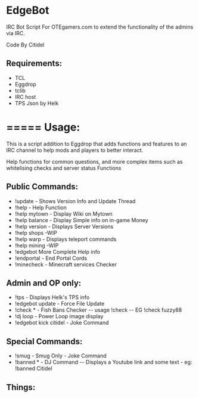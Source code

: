 EdgeBot
=======
IRC Bot Script For OTEgamers.com to extend the functionality of the admins via IRC.

Code By Citidel

Requirements:
-------------------------

 * TCL
 * Eggdrop
 * tclib
 * IRC host
 * TPS Json by Helk

=====
Usage:
=====

This is a script addition to Eggdrop that adds functions and features to an IRC channel to help mods and players to better interact. 

Help functions for common questions, and more complex items such as whitelising checks and server status
Functions

Public Commands:
------------------------

 * !update - Shows Version Info and Update Thread
 * !help - Help Function
 * !help mytown - Display Wiki on Mytown
 * !help balance - Display Simple info on in-game Money
 * !help version - Displays Server Versions
 * !help shops -WIP
 * !help warp - Displays teleport commands
 * !help mining -WIP
 * !edgebot More Complete Help info
 * !endportal - End Portal Cords
 * !minecheck - Minecraft services Checker

Admin and OP only:
------------------------

  * !tps - Displays Helk's TPS info
  * !edgebot update -  Force File Update
  * !check * - Fish Bans Checker -- usage !check <username> -- EG !check fuzzy88
  * !dj loop - Power Loop image display
  * !edgebot kick citidel - Joke Command

Special Commands:
------------------------

  * !smug  - Smug Only - Joke Command
  * !banned * - DJ Command -- Displays a Youtube link and some text - eg: !banned Citidel
  
Things:
------------------------

